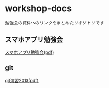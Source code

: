 # workshop-docs

勉強会の資料へのリンクをまとめたリポジトリです

## スマホアプリ勉強会

[スマホアプリ勉強会(pdf)](https://drive.google.com/open?id=17FRqKhGDf8KntqrMMva2cNYmLCP0kzmE)

## git

[git演習2018(pdf)](https://drive.google.com/open?id=1yUiG7qVLj3iXPh6iZ4a8PMlfDDgvjlgu)
